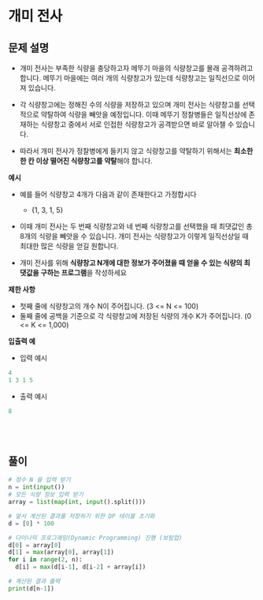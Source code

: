 # 개미 전사

## 문제 설명

- 개미 전사는 부족한 식량을 충당하고자 메뚜기 마을의 식량창고를 몰래 공격하려고 합니다. 메뚜기 마을에는 여러 개의 식량창고가 있는데 식량창고는 일직선으로 이어져 있습니다.

- 각 식량창고에는 정해진 수의 식량을 저장하고 있으며 개미 전사는 식량창고를 선택적으로 약탈하여 식량을 빼앗을 예정입니다. 이때 메뚜기 정찰병들은 일직선상에 존재하는 식량창고 중에서 서로 인접한 식량창고가 공격받으면 바로 알아챌 수 있습니다.

- 따라서 개미 전사가 정찰병에게 들키지 않고 식량창고를 약탈하기 위해서는 **최소한 한 칸 이상 떨어진 식량창고를 약탈**해야 합니다.

**예시**

- 예를 들어 식량창고 4개가 다음과 같이 존재한다고 가정합시다

  - {1, 3, 1, 5}

- 이때 개미 전사는 두 번째 식량창고와 네 번째 식량창고를 선택했을 때 최댓값인 총 8개의 식량을 빼앗을 수 있습니다. 개미 전사는 식량창고가 이렇게 일직선상일 때 최대한 많은 식량을 얻길 원합니다.

- 개미 전사를 위해 **식량창고 N개에 대한 정보가 주어졌을 때 얻을 수 있는 식량의 최댓값을 구하는 프로그램**을 작성하세요

**제한 사항**

- 첫째 줄에 식량창고의 개수 N이 주어집니다. (3 <= N <= 100)
- 둘째 줄에 공백을 기준으로 각 식량창고에 저장된 식량의 개수 K가 주어집니다. (0 <= K <= 1,000)

**입출력 예**

- 입력 예시

```python
4
1 3 1 5
```

- 출력 예시

```python
8
```

<br></br>

## 풀이

```python
# 정수 N 을 입력 받기
n = int(input())
# 모든 식량 정보 입력 받기
array = list(map(int, input().split()))

# 앞서 계산된 결과를 저장하기 위한 DP 테이블 초기화
d = [0] * 100

# 다이나믹 프로그래밍(Dynamic Programming) 진행 (보텀업)
d[0] = array[0]
d[1] = max(array[0], array[1])
for i in range(2, n):
  d[i] = max(d[i-1], d[i-2] + array[i])

# 계산된 결과 출력
print(d[n-1])
```
